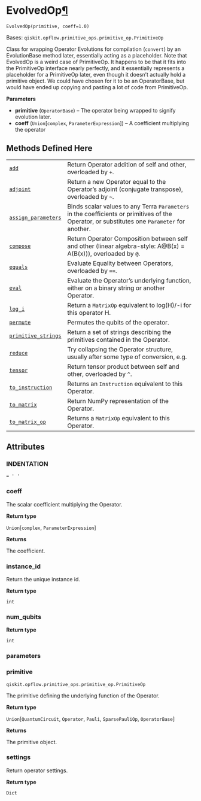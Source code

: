# EvolvedOp[¶](#evolvedop "Permalink to this headline")

<span id="undefined" />

`EvolvedOp(primitive, coeff=1.0)`

Bases: `qiskit.opflow.primitive_ops.primitive_op.PrimitiveOp`

Class for wrapping Operator Evolutions for compilation (`convert`) by an EvolutionBase method later, essentially acting as a placeholder. Note that EvolvedOp is a weird case of PrimitiveOp. It happens to be that it fits into the PrimitiveOp interface nearly perfectly, and it essentially represents a placeholder for a PrimitiveOp later, even though it doesn’t actually hold a primitive object. We could have chosen for it to be an OperatorBase, but would have ended up copying and pasting a lot of code from PrimitiveOp.

**Parameters**

*   **primitive** (`OperatorBase`) – The operator being wrapped to signify evolution later.
*   **coeff** (`Union`\[`complex`, `ParameterExpression`]) – A coefficient multiplying the operator

## Methods Defined Here

|                                                                                                                                                                                         |                                                                                                                                              |
| --------------------------------------------------------------------------------------------------------------------------------------------------------------------------------------- | -------------------------------------------------------------------------------------------------------------------------------------------- |
| [`add`](qiskit.opflow.evolutions.EvolvedOp.add#qiskit.opflow.evolutions.EvolvedOp.add "qiskit.opflow.evolutions.EvolvedOp.add")                                                         | Return Operator addition of self and other, overloaded by `+`.                                                                               |
| [`adjoint`](qiskit.opflow.evolutions.EvolvedOp.adjoint#qiskit.opflow.evolutions.EvolvedOp.adjoint "qiskit.opflow.evolutions.EvolvedOp.adjoint")                                         | Return a new Operator equal to the Operator’s adjoint (conjugate transpose), overloaded by `~`.                                              |
| [`assign_parameters`](qiskit.opflow.evolutions.EvolvedOp.assign_parameters#qiskit.opflow.evolutions.EvolvedOp.assign_parameters "qiskit.opflow.evolutions.EvolvedOp.assign_parameters") | Binds scalar values to any Terra `Parameters` in the coefficients or primitives of the Operator, or substitutes one `Parameter` for another. |
| [`compose`](qiskit.opflow.evolutions.EvolvedOp.compose#qiskit.opflow.evolutions.EvolvedOp.compose "qiskit.opflow.evolutions.EvolvedOp.compose")                                         | Return Operator Composition between self and other (linear algebra-style: A\@B(x) = A(B(x))), overloaded by `@`.                             |
| [`equals`](qiskit.opflow.evolutions.EvolvedOp.equals#qiskit.opflow.evolutions.EvolvedOp.equals "qiskit.opflow.evolutions.EvolvedOp.equals")                                             | Evaluate Equality between Operators, overloaded by `==`.                                                                                     |
| [`eval`](qiskit.opflow.evolutions.EvolvedOp.eval#qiskit.opflow.evolutions.EvolvedOp.eval "qiskit.opflow.evolutions.EvolvedOp.eval")                                                     | Evaluate the Operator’s underlying function, either on a binary string or another Operator.                                                  |
| [`log_i`](qiskit.opflow.evolutions.EvolvedOp.log_i#qiskit.opflow.evolutions.EvolvedOp.log_i "qiskit.opflow.evolutions.EvolvedOp.log_i")                                                 | Return a `MatrixOp` equivalent to log(H)/-i for this operator H.                                                                             |
| [`permute`](qiskit.opflow.evolutions.EvolvedOp.permute#qiskit.opflow.evolutions.EvolvedOp.permute "qiskit.opflow.evolutions.EvolvedOp.permute")                                         | Permutes the qubits of the operator.                                                                                                         |
| [`primitive_strings`](qiskit.opflow.evolutions.EvolvedOp.primitive_strings#qiskit.opflow.evolutions.EvolvedOp.primitive_strings "qiskit.opflow.evolutions.EvolvedOp.primitive_strings") | Return a set of strings describing the primitives contained in the Operator.                                                                 |
| [`reduce`](qiskit.opflow.evolutions.EvolvedOp.reduce#qiskit.opflow.evolutions.EvolvedOp.reduce "qiskit.opflow.evolutions.EvolvedOp.reduce")                                             | Try collapsing the Operator structure, usually after some type of conversion, e.g.                                                           |
| [`tensor`](qiskit.opflow.evolutions.EvolvedOp.tensor#qiskit.opflow.evolutions.EvolvedOp.tensor "qiskit.opflow.evolutions.EvolvedOp.tensor")                                             | Return tensor product between self and other, overloaded by `^`.                                                                             |
| [`to_instruction`](qiskit.opflow.evolutions.EvolvedOp.to_instruction#qiskit.opflow.evolutions.EvolvedOp.to_instruction "qiskit.opflow.evolutions.EvolvedOp.to_instruction")             | Returns an `Instruction` equivalent to this Operator.                                                                                        |
| [`to_matrix`](qiskit.opflow.evolutions.EvolvedOp.to_matrix#qiskit.opflow.evolutions.EvolvedOp.to_matrix "qiskit.opflow.evolutions.EvolvedOp.to_matrix")                                 | Return NumPy representation of the Operator.                                                                                                 |
| [`to_matrix_op`](qiskit.opflow.evolutions.EvolvedOp.to_matrix_op#qiskit.opflow.evolutions.EvolvedOp.to_matrix_op "qiskit.opflow.evolutions.EvolvedOp.to_matrix_op")                     | Returns a `MatrixOp` equivalent to this Operator.                                                                                            |

## Attributes

<span id="undefined" />

### INDENTATION

`= ' '`

<span id="undefined" />

### coeff

The scalar coefficient multiplying the Operator.

**Return type**

`Union`\[`complex`, `ParameterExpression`]

**Returns**

The coefficient.

<span id="undefined" />

### instance\_id

Return the unique instance id.

**Return type**

`int`

<span id="undefined" />

### num\_qubits

**Return type**

`int`

<span id="undefined" />

### parameters

<span id="undefined" />

### primitive

`qiskit.opflow.primitive_ops.primitive_op.PrimitiveOp`

The primitive defining the underlying function of the Operator.

**Return type**

`Union`\[`QuantumCircuit`, `Operator`, `Pauli`, `SparsePauliOp`, `OperatorBase`]

**Returns**

The primitive object.

<span id="undefined" />

### settings

Return operator settings.

**Return type**

`Dict`
